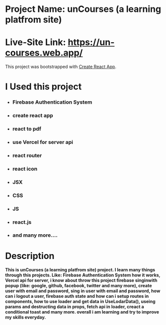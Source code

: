 # Project Name: unCourses (a learning platfrom site)
 
# Live-Site Link: https://un-courses.web.app/

This project was bootstrapped with [Create React App](https://github.com/facebook/create-react-app).

# I Used this project
* ### Firebase Authentication System
* ### create react app
* ### react to pdf
* ### use Vercel for server api
* ### react router
* ### react icon
* ### JSX
* ### CSS
* ### JS
* ### react.js
* ### and many more....

# Description

#### This is unCourses (a learning platfrom site) project. I learn many things through this projects. Like: Firebase Authentication System how it works, Vercel api for server, i know about throw this project firebase singinwith popup (like: google, github, facebook, twitter and many more), create user with email and password, sing in user with email and password, how can i logout a user, firebase auth state and how can i setup routes in components, how to use loader and get data in UseLodarData(), useing params and destructing data in props, fetch api in loader, creact a conditional toast and many more. overall i am learning and try to improve my skills everyday. 
